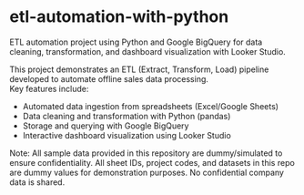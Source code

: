 # etl-automation-with-python
ETL automation project using Python and Google BigQuery for data cleaning, transformation, and dashboard visualization with Looker Studio.

This project demonstrates an ETL (Extract, Transform, Load) pipeline developed to automate offline sales data processing.  
Key features include:  
- Automated data ingestion from spreadsheets (Excel/Google Sheets)  
- Data cleaning and transformation with Python (pandas)  
- Storage and querying with Google BigQuery  
- Interactive dashboard visualization using Looker Studio  

Note: All sample data provided in this repository are dummy/simulated to ensure confidentiality. All sheet IDs, project codes, and datasets in this repo are dummy values for demonstration purposes. No confidential company data is shared.
